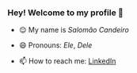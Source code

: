 ### Hey! Welcome to my profile 👋

- 😌 My name is *Salomão Candeiro*

- 😄 Pronouns: *Ele*, *Dele*

- 📫 How to reach me: [LinkedIn](https://linkedin.com/in/scandeiro)

<!-- - 🔭 I’m currently working on ... -->

<!-- - 🌱 I’m currently learning ... -->

<!-- - 👯 I’m looking to collaborate on ... -->

<!-- - 🤔 I’m looking for help with ... -->

<!-- - 💬 Ask me about ... -->

<!-- - ⚡ Fun fact: ... -->
